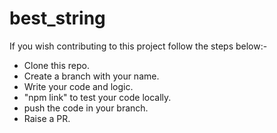 # best_string

If you wish contributing to this project follow the steps below:-

- Clone this repo.
- Create a branch with your name.
- Write your code and logic.
- "npm link" to test your code locally.
- push the code in your branch.
- Raise a PR.
